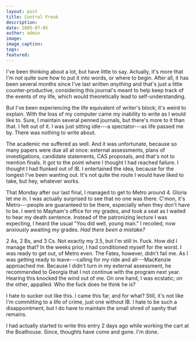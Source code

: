 ```yaml
---
layout: post
title: Control Freak
description:
date: 2005-07-05
author: admin
image:
image_caption:
tags:
featured:
---
```


I've been thinking about a lot, but have little to say. Actually, it's more that I'm not quite sure how to put it into words, or where to begin. After all, it has been several months since I've last written *anything* and that's just a little counter-productive, considering this journal's meant to help keep track of the events of my life, which would theoretically lead to self-understanding.

But I've been experiencing the life equivalent of writer's block; it's weird to explain. With the loss of my computer came my inability to write as I would like to. Sure, I maintain several penned journals, but there's more to it than that. I felt out of it. I was just sitting idle---a spectator---as life passed me by. There was nothing to write about.

The academic me suffered as well. And it was unfortunate, because so many papers were due all at once: external assessments, plans of investigations, candidate statements, CAS proposals, and that's not to mention finals. It got to the point where I thought I had reached failure. I thought I had flunked out of IB. I entertained the idea, because for the longest I've been wanting out. It's not quite the route I would have liked to take, but hey, whatever works.

That Monday after our last final, I managed to get to Metro around 4. Gloria let me in. I was actually surprised to see that no one was there. C'mon, it's Metro---people are guaranteed to be there, especially when they don't have to be. I went to Mayham's office for my grades, and took a seat as I waited to hear my death sentence. Instead of the patronizing lecture I was expecting, I heard the usual "You did well, young man." I recoiled, now anxiously awaiting my grades. *Had there been a mistake?*

2 As, 2 Bs, and 3 Cs. Not exactly my 3.5, but I'm still in. Fuck. How did I manage that? In the weeks prior, I had conditioned myself for the worst. I was ready to get out, of Metro even. The Fates, however, didn't fail me. As I was getting ready to leave---calling for my ride and all---MacKenzie approached me. Because I didn't turn in my external assessment, he recommended to Georgia that I not continue with the program next year. Hearing this knocked the wind out of me. On one hand, I was ecstatic; on the other, appalled. Who the fuck does he think he is?

I hate to sucker out like this. I came this far, and for what? Still, it's not like I'm committing to a life of crime, just one without IB. I hate to be such a disappointment, but I do have to maintain the small shred of sanity that remains.

I had actually started to write this entry 2 days ago while working the cart at the Boathouse. Since, thoughts have come and gone. I'm done.
